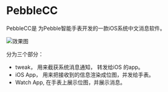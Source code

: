 PebbleCC
========

PebbleCC是 为Pebble智能手表开发的一款iOS系统中文消息软件。

![效果图](http://dn-songfei.qbox.me/pebbleccworks.jpg)

分为三个部分：

* tweak， 用来截获系统消息通知， 转发给iOS 的app。
* iOS App， 用来把接收到的信息渲染成位图，并发给手表。
* Watch App, 在手表上展示位图，并展示消息。 



